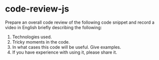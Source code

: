 # code-review-js

Prepare an overall code review of the following code snippet and record a video in English briefly describing the following:

1. Technologies used.
1. Tricky moments in the code.
2. In what cases this code will be useful. Give examples.
3. If you have experience with using it, please share it.
